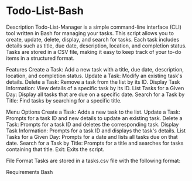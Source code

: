 # Todo-List-Bash
Description
Todo-List-Manager is a simple command-line interface (CLI) tool written in Bash for managing your tasks. This script allows you to create, update, delete, display, and search for tasks. Each task includes details such as title, due date, description, location, and completion status. Tasks are stored in a CSV file, making it easy to keep track of your to-do items in a structured format.

Features
Create a Task: Add a new task with a title, due date, description, location, and completion status.
Update a Task: Modify an existing task's details.
Delete a Task: Remove a task from the list by its ID.
Display Task Information: View details of a specific task by its ID.
List Tasks for a Given Day: Display all tasks that are due on a specific date.
Search for a Task by Title: Find tasks by searching for a specific title.

Menu Options
Create a Task: Adds a new task to the list.
Update a Task: Prompts for a task ID and new details to update an existing task.
Delete a Task: Prompts for a task ID and deletes the corresponding task.
Display Task Information: Prompts for a task ID and displays the task's details.
List Tasks for a Given Day: Prompts for a date and lists all tasks due on that date.
Search for a Task by Title: Prompts for a title and searches for tasks containing that title.
Exit: Exits the script.

File Format
Tasks are stored in a tasks.csv file with the following format:

Requirements
Bash
